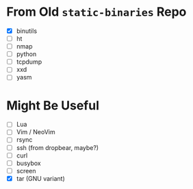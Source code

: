 # From Old `static-binaries` Repo

- [x] binutils
- [ ] ht
- [ ] nmap
- [ ] python
- [ ] tcpdump
- [ ] xxd
- [ ] yasm

# Might Be Useful

- [ ] Lua
- [ ] Vim / NeoVim
- [ ] rsync
- [ ] ssh (from dropbear, maybe?)
- [ ] curl
- [ ] busybox
- [ ] screen
- [x] tar (GNU variant)
